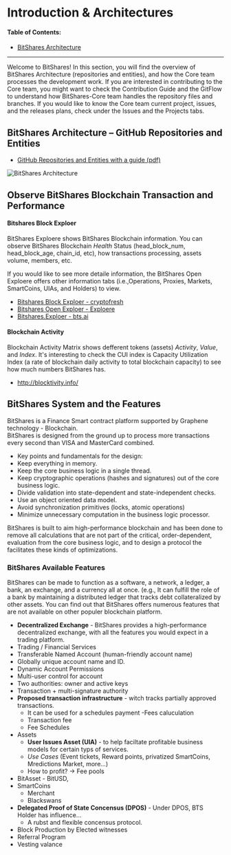 # Introduction & Architectures 

#### Table of Contents:
- [BitShares Architecture  ](#bitshares-architecture--github-repositories-and-entities)


***

Welcome to BitShares! In this section, you will find the overview of BitShares Architecture (repositories and entities), and how the Core team processes the development work.  If you are interested in contributing to the Core team, you might want to check the Contribution Guide and the GitFlow to understand how BitShares-Core team handles the repository files and branches.  If you would like to know the Core team current project, issues, and the releases plans, check under the Issues and the Projects tabs.

## BitShares Architecture – GitHub Repositories and Entities
- [GitHub Repositories and Entities with a guide (pdf)](../knowledge_base/shared_files/BitShares_Architecture-V3.pdf) 

![BitShares Architecture](../imgs/structure/bitshares-architecture-v3notop.png)

## Observe BitShares Blockchain Transaction and Performance

#### Bitshares Block Exploer
BitShares Exploere shows BitShares Blockchain information. You can observe BitShares Blockchain *Health* Status (head_block_num, head_block_age, chain_id, etc), how transactions processing, assets volume, members, etc.

If you would like to see more detaile information, the BitShares Open Exploere offers other information tabs (i.e.,Operations, Proxies, Markets, SmartCoins, UIAs, and Holders) to view.

- [Bitshares Block Exploer - cryptofresh](https://www.cryptofresh.com/)
- [Bitshares Open Exploer - Exploere](http://bitshares-explorer.io/#/dashboard)
- [Bitshares.Exploer - bts.ai](https://bts.ai/)

#### Blockchain Activity
Blockchain Activity Matrix shows defferent tokens (assets) *Activity*, *Value*, and *Index*. It's interesting to check the CUI index is Capacity Utilization Index (a rate of blockchain daily activity to total blockchain capacity) to see how much numbers BitShares has.

- http://blocktivity.info/

## BitShares System and the Features

BitShares is a Finance Smart contract platform supported by Graphene technology - Blockchain.  
BitShares is designed from the ground up to process more transactions every second than VISA and MasterCard combined.

- Key points and fundamentals for the design:
- Keep everything in memory.
- Keep the core business logic in a single thread.
- Keep cryptographic operations (hashes and signatures) out of the core business logic.
- Divide validation into state-dependent and state-independent checks.
- Use an object oriented data model.
- Avoid synchronization primitives (locks, atomic operations)
- Minimize unnecessary computation in the business logic processor.
	
BitShares is built to aim high-performance blockchain and has been done to remove all calculations that are not part of the critical, order-dependent, evaluation from the core business logic, and to design a protocol the facilitates these kinds of optimizations.

### BitShares Available Features
BitShares can be made to function as a software, a network, a ledger, a bank, an exchange, and a currency all at once. (e.g., It can fulfill the role of a bank by maintaining a distributed ledger that tracks debt collateralized by other assets. You can find out that BitShares offers numerous features that are not available on other populer blockchain platform.


- **Decentralized Exchange** - BitShares provides a high-performance decentralized exchange, with all the features you would expect in a trading platform. 
- Trading / Financial Services 
- Transferable Named Account (human-friendly account name)
- Globally unique account name and ID.
- Dynamic Account Permissions
- Multi-user control for account
- Two authorities: owner and active keys
- Transaction + multi-signature authority
- **Proposed transaction infrastructure** - witch tracks partially approved transactions.
  - It can be used for a schedules payment
-Fees caluculation
  - Transaction fee
  - Fee Schedules
- Assets
  - **User Issues Asset (UIA)** - to help faciltate profitable business models for certain typs of services.
   - *Use Cases* (Event tickets, Reward points, privatized SmartCoins, Mredictions Market, more...)
    - How to profit? -> Fee pools
- BitAsset - BitUSD,       
- SmartCoins
  - Merchant
  - Blackswans
 - **Delegated Proof of State Concensus (DPOS)** - Under DPOS, BTS Holder has influence...
   - A rubst and flexible concensus protocol.
 - Block Production by Elected witnesses
 - Referral Program
 - Vesting valance


